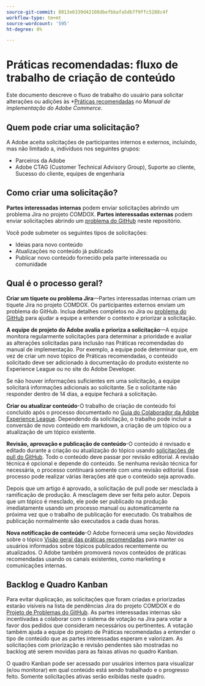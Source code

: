 ```yaml
---
source-git-commit: 8013e6339d42108dbefbbafa5db7f9ffc5288c4f
workflow-type: tm+mt
source-wordcount: '595'
ht-degree: 0%

---
```

# Práticas recomendadas: fluxo de trabalho de criação de conteúdo

Este documento descreve o fluxo de trabalho do usuário para solicitar alterações ou adições às *[Práticas recomendadas](https://experienceleague.adobe.com/docs/commerce-operations/implementation-playbook/best-practices/phases.html*) no *Manual de implementação do Adobe Commerce*.

## Quem pode criar uma solicitação?

A Adobe aceita solicitações de participantes internos e externos, incluindo, mas não limitado a, indivíduos nos seguintes grupos:

- Parceiros da Adobe
- Adobe CTAG (Customer Technical Advisory Group), Suporte ao cliente, Sucesso do cliente, equipes de engenharia

## Como criar uma solicitação?

**Partes interessadas internas** podem enviar solicitações abrindo um problema Jira no projeto COMDOX. **Partes interessadas externas** podem enviar solicitações abrindo um [problema do GitHub](https://github.com/AdobeDocs/commerce-operations.en/issues/new/choose) neste repositório.

Você pode submeter os seguintes tipos de solicitações:

- Ideias para novo conteúdo
- Atualizações no conteúdo já publicado
- Publicar novo conteúdo fornecido pela parte interessada ou comunidade

## Qual é o processo geral?


**Criar um tíquete ou problema Jira**—Partes interessadas internas criam um tíquete Jira no projeto COMDOX. Os participantes externos enviam um problema do GitHub. Inclua detalhes completos no Jira ou [problema do GitHub](https://github.com/AdobeDocs/commerce-operations.en/issues/new/choose) para ajudar a equipe a entender o contexto e priorizar a solicitação.

**A equipe de projeto do Adobe avalia e prioriza a solicitação**—A equipe monitora regularmente solicitações para determinar a prioridade e avaliar as alterações solicitadas para inclusão nas Práticas recomendadas do manual de implementação. Por exemplo, a equipe pode determinar que, em vez de criar um novo tópico de Práticas recomendadas, o conteúdo solicitado deve ser adicionado à documentação do produto existente no Experience League ou no site do Adobe Developer.

Se não houver informações suficientes em uma solicitação, a equipe solicitará informações adicionais ao solicitante. Se o solicitante não responder dentro de 14 dias, a equipe fechará a solicitação.

**Criar ou atualizar conteúdo**-O trabalho de criação de conteúdo foi concluído após o processo documentado no [Guia do Colaborador da Adobe Experience League](https://experienceleague.adobe.com/docs/contributor/contributor-guide/introduction.html). Dependendo da solicitação, o trabalho pode incluir a conversão de novo conteúdo em markdown, a criação de um tópico ou a atualização de um tópico existente.

**Revisão, aprovação e publicação de conteúdo**-O conteúdo é revisado e editado durante a criação ou atualização do tópico usando [solicitações de pull do GitHub](https://experienceleague.adobe.com/docs/contributor/contributor-guide/setup/git-fundamentals.html?lang=en#pull-requests). Todo o conteúdo deve passar por revisão editorial. A revisão técnica é opcional e depende do conteúdo. Se nenhuma revisão técnica for necessária, o processo continuará somente com uma revisão editorial. Esse processo pode realizar várias iterações até que o conteúdo seja aprovado.

Depois que um artigo é aprovado, a solicitação de pull pode ser mesclada à ramificação de produção. A mesclagem deve ser feita pelo autor. Depois que um tópico é mesclado, ele pode ser publicado na produção imediatamente usando um processo manual ou automaticamente na próxima vez que o trabalho de publicação for executado. Os trabalhos de publicação normalmente são executados a cada duas horas.

**Nova notificação de conteúdo**-O Adobe fornecerá uma seção *Novidades* sobre o tópico [Visão geral das práticas recomendadas](https://experienceleague.adobe.com/docs/commerce-operations/implementation-playbook/best-practices/phases.html?lang=en) para manter os usuários informados sobre tópicos publicados recentemente ou atualizados. O Adobe também promoverá novos conteúdos de práticas recomendadas usando os canais existentes, como marketing e comunicações internas.

## Backlog e Quadro Kanban

Para evitar duplicação, as solicitações que foram criadas e priorizadas estarão visíveis na lista de pendências Jira do projeto COMDOX e do [Projeto de Problemas do GitHub](https://github.com/orgs/AdobeDocs/projects/6/views/1). As partes interessadas internas são incentivadas a colaborar com o sistema de votação na Jira para votar a favor dos pedidos que consideram necessários ou pertinentes. A votação também ajuda a equipe do projeto de Práticas recomendadas a entender o tipo de conteúdo que as partes interessadas esperam e valorizam. As solicitações com priorização e revisão pendentes são mostradas no backlog até serem movidas para as faixas ativas no quadro Kanban.

O quadro Kanban pode ser acessado por usuários internos para visualizar (e/ou monitorar) em qual conteúdo está sendo trabalhado e o progresso feito. Somente solicitações ativas serão exibidas neste quadro.
